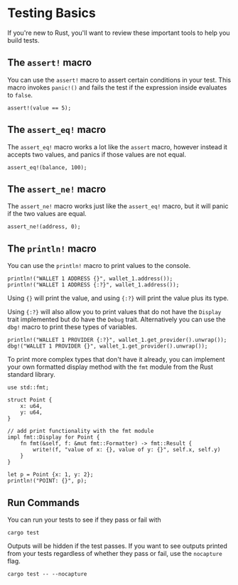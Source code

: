 # Testing Basics

If you're new to Rust, you'll want to review these important tools to help you build tests.

## The `assert!` macro

You can use the `assert!` macro to assert certain conditions in your test. This macro invokes `panic!()` and fails the test if the expression inside evaluates to `false`.

```rust, ignore
assert!(value == 5);
```

## The `assert_eq!` macro

The `assert_eq!` macro works a lot like the `assert` macro, however instead it accepts two values, and panics if those values are not equal.

```rust, ignore
assert_eq!(balance, 100);
```

## The `assert_ne!` macro

The `assert_ne!` macro works just like the `assert_eq!` macro, but it will panic if the two values are equal.

```rust, ignore
assert_ne!(address, 0);
```

## The `println!` macro

You can use the `println!` macro to print values to the console.

```rust, ignore
println!("WALLET 1 ADDRESS {}", wallet_1.address());
println!("WALLET 1 ADDRESS {:?}", wallet_1.address());
```

Using `{}` will print the value, and using `{:?}` will print the value plus its type.

Using `{:?}` will also allow you to print values that do not have the `Display` trait implemented but do have the `Debug` trait. Alternatively you can use the `dbg!` macro to print these types of variables.

```rust, ignore
println!("WALLET 1 PROVIDER {:?}", wallet_1.get_provider().unwrap());
dbg!("WALLET 1 PROVIDER {}", wallet_1.get_provider().unwrap());
```

To print more complex types that don't have it already, you can implement your own formatted display method with the `fmt` module from the Rust standard library.

```rust, ignore
use std::fmt;

struct Point {
    x: u64,
    y: u64,
}

// add print functionality with the fmt module 
impl fmt::Display for Point {
    fn fmt(&self, f: &mut fmt::Formatter) -> fmt::Result {
        write!(f, "value of x: {}, value of y: {}", self.x, self.y)
    }
}

let p = Point {x: 1, y: 2};
println!("POINT: {}", p);
```

## Run Commands

You can run your tests to see if they pass or fail with

```
cargo test
```

Outputs will be hidden if the test passes. If you want to see outputs printed from your tests regardless of whether they pass or fail, use the `nocapture` flag.

```
cargo test -- --nocapture
```
